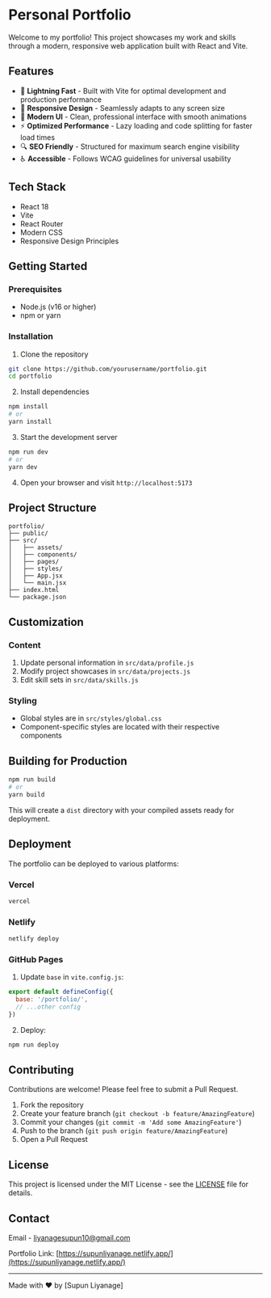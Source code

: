 # Personal Portfolio

Welcome to my portfolio! This project showcases my work and skills through a modern, responsive web application built with React and Vite.

## Features

- 💨 **Lightning Fast** - Built with Vite for optimal development and production performance
- 📱 **Responsive Design** - Seamlessly adapts to any screen size
- 🎨 **Modern UI** - Clean, professional interface with smooth animations
- ⚡ **Optimized Performance** - Lazy loading and code splitting for faster load times
- 🔍 **SEO Friendly** - Structured for maximum search engine visibility
- ♿ **Accessible** - Follows WCAG guidelines for universal usability

## Tech Stack

- React 18
- Vite
- React Router
- Modern CSS
- Responsive Design Principles

## Getting Started

### Prerequisites

- Node.js (v16 or higher)
- npm or yarn

### Installation

1. Clone the repository
```bash
git clone https://github.com/yourusername/portfolio.git
cd portfolio
```

2. Install dependencies
```bash
npm install
# or
yarn install
```

3. Start the development server
```bash
npm run dev
# or
yarn dev
```

4. Open your browser and visit `http://localhost:5173`

## Project Structure

```
portfolio/
├── public/
├── src/
│   ├── assets/
│   ├── components/
│   ├── pages/
│   ├── styles/
│   ├── App.jsx
│   └── main.jsx
├── index.html
└── package.json
```

## Customization

### Content

1. Update personal information in `src/data/profile.js`
2. Modify project showcases in `src/data/projects.js`
3. Edit skill sets in `src/data/skills.js`

### Styling

- Global styles are in `src/styles/global.css`
- Component-specific styles are located with their respective components

## Building for Production

```bash
npm run build
# or
yarn build
```

This will create a `dist` directory with your compiled assets ready for deployment.

## Deployment

The portfolio can be deployed to various platforms:

### Vercel
```bash
vercel
```

### Netlify
```bash
netlify deploy
```

### GitHub Pages
1. Update `base` in `vite.config.js`:
```js
export default defineConfig({
  base: '/portfolio/',
  // ...other config
})
```

2. Deploy:
```bash
npm run deploy
```

## Contributing

Contributions are welcome! Please feel free to submit a Pull Request.

1. Fork the repository
2. Create your feature branch (`git checkout -b feature/AmazingFeature`)
3. Commit your changes (`git commit -m 'Add some AmazingFeature'`)
4. Push to the branch (`git push origin feature/AmazingFeature`)
5. Open a Pull Request

## License

This project is licensed under the MIT License - see the [LICENSE](LICENSE) file for details.

## Contact

Email - liyanagesupun10@gmail.com

Portfolio Link: [https://supunliyanage.netlify.app/](https://supunliyanage.netlify.app/)

---

Made with ❤️ by [Supun Liyanage]
